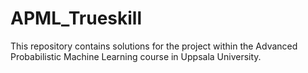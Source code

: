 # APML_Trueskill
This repository contains solutions for the project within the Advanced Probabilistic Machine Learning course in Uppsala University.
